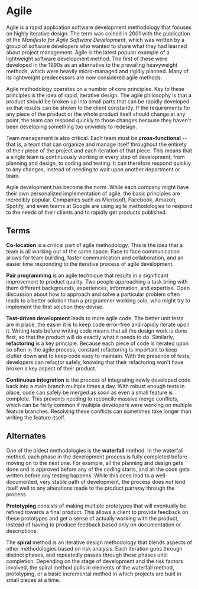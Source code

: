 # Agile

Agile is a rapid application software development methodology that focuses on
highly iterative design. The term was coined in 2001 with the publication of
the *Manifesto for Agile Software Development*, which was written by a group
of software developers who wanted to share what they had learned about
project management. Agile is the latest popular example of a lightweight
software development method. The first of these were developed in the 1990s
as an alternative to the prevailing heavyweight methods, which were heavily
micro-managed and rigidly planned. Many of its lightweight predecessors are
now considered agile methods.

Agile methodology operates on a number of core principles. Key to these
principles is the idea of rapid, iterative design. The agile philosophy is
that a product should be broken up into small parts that can be rapidly
developed so that results can be shown to the client constantly. If the
requirements for any piece of the product or the whole product itself should
change at any point, the team can respond quickly to those changes because
they haven't been developing something too unwieldy to redesign.

Team management is also critical. Each team must be **cross-functional** --
that is, a team that can organize and manage itself throughout the entirety
of their piece of the project and each iteration of that piece. This means
that a single team is continuously working in every step of development, from
planning and design, to coding and testing. It can therefore respond quickly
to any changes, instead of needing to wait upon another department or team.

Agile development has become the norm. While each company might have their
own personalized implementation of agile, the basic principles are incredibly
popular. Companies such as Microsoft, Facebook, Amazon, Spotify, and even
teams at Google are using agile methodologies to respond to the needs of
their clients and to rapidly get products published.

## Terms

**Co-location** is a critical part of agile methodology. This is the idea
that a team is all working out of the same space. Face to face communication
allows for team building, faster communication and collaboration, and an
easier time responding to the iterative process of agile development.

**Pair programming** is an agile technique that results in a significant
improvement to product quality. Two people approaching a task bring with them
different backgrounds, experiences, information, and expertise. Open
discussion about how to approach and solve a particular problem often leads
to a better solution than a programmer working solo, who might try to
implement the first solution they devise.

**Test-driven development** leads to more agile code. The better unit tests
are in place, the easier it is to keep code error-free and rapidly iterate
upon it. Writing tests before writing code means that all the design work is
done first, so that the product will do exactly what it needs to do.
Similarly, **refactoring** is a key principle. Because each piece of code is
iterated upon so often in the agile process, constant refactoring is
important to keep clutter down and to keep code easy to maintain. With the
presence of tests, developers can refactor safely, knowing that their
refactoring won't have broken a key aspect of their product.

**Continuous integration** is the process of integrating newly developed code
back into a main branch multiple times a day. With robust enough tests in
place, code can safely be merged as soon as even a small feature is complete.
This prevents needing to reconcile massive merge conflicts, which can be
fairly common if multiple developers were working on multiple feature
branches. Resolving these conflicts can sometimes take longer than writing
the feature itself.

## Alternates

One of the oldest methodologies is the **waterfall** method. In the waterfall
method, each phase in the development process is fully completed before
moving on to the next one. For example, all the planning and design gets done
and is approved before any of the coding starts, and all the code gets
written before any testing happens. While this does lead to a
well-documented, very stable path of development, the process does not lend
itself well to any alterations made to the product partway through the
process.

**Prototyping** consists of making multiple prototypes that will eventually
be refined towards a final product. This allows a client to provide feedback
on these prototypes and get a sense of actually working with the product,
instead of having to produce feedback based only on documentation or
descriptions.

The **spiral** method is an iterative design methodology that blends aspects
of other methodologies based on risk analysis. Each iteration goes through
distinct phases, and repeatedly passes through these phases until completion.
Depending on the stage of development and the risk factors involved, the
spiral method pulls in elements of the waterfall method, prototyping, or a
basic incremental method in which projects are built in small pieces at a
time.
